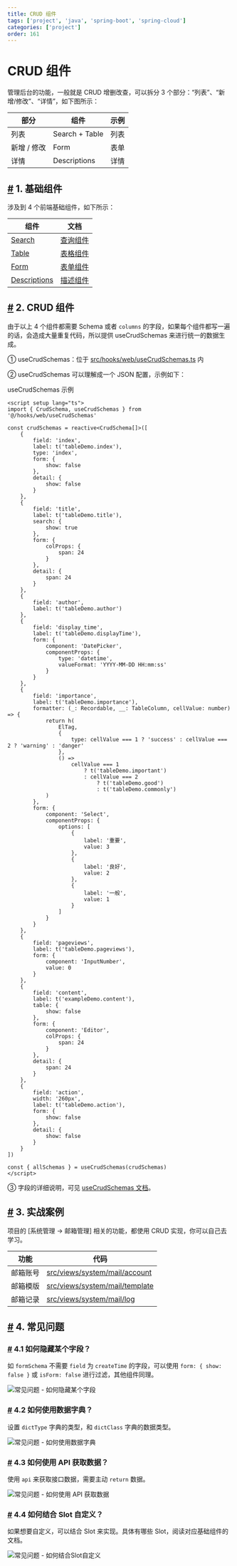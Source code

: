 ```yaml
---
title: CRUD 组件
tags: ['project', 'java', 'spring-boot', 'spring-cloud']
categories: ['project']
order: 161
---
```

# CRUD 组件

管理后台的功能，一般就是 CRUD 增删改查，可以拆分 3 个部分：“列表”、“新增/修改”、“详情”，如下图所示：



| 部分 | 组件 | 示例 |
| --- | --- | --- |
| 列表 | Search + Table | 列表 |
| 新增 / 修改 | Form | 表单 |
| 详情 | Descriptions | 详情 |

 ## [#](#_1-基础组件) 1. 基础组件

 涉及到 4 个前端基础组件，如下所示：



| 组件 | 文档 |
| --- | --- |
| [Search](https://github.com/yudaocode/yudao-ui-admin-vue3/blob/master/src/components/Search/src/Search.vue) | [查询组件](https://kailong110120130.gitee.io/vue-element-plus-admin-doc/components/search.html) |
| [Table](https://github.com/yudaocode/yudao-ui-admin-vue3/blob/master/src/components/Table/src/Table.vue) | [表格组件](https://kailong110120130.gitee.io/vue-element-plus-admin-doc/components/table.html) |
| [Form](https://github.com/yudaocode/yudao-ui-admin-vue3/blob/master/src/components/Form/src/Form.vue) | [表单组件](https://kailong110120130.gitee.io/vue-element-plus-admin-doc/components/form.html) |
| [Descriptions](https://github.com/yudaocode/yudao-ui-admin-vue3/blob/master/src/components/Descriptions/src/Descriptions.vue) | [描述组件](https://kailong110120130.gitee.io/vue-element-plus-admin-doc/components/descriptions.html) |

 ## [#](#_2-crud-组件) 2. CRUD 组件

 由于以上 4 个组件都需要 Schema 或者 `columns` 的字段，如果每个组件都写一遍的话，会造成大量重复代码，所以提供 useCrudSchemas 来进行统一的数据生成。

 ① useCrudSchemas：位于 [src/hooks/web/useCrudSchemas.ts](https://github.com/yudaocode/yudao-ui-admin-vue3/blob/master/src/hooks/web/useCrudSchemas.ts) 内

 ② useCrudSchemas 可以理解成一个 JSON 配置，示例如下：

 useCrudSchemas 示例
```
<script setup lang="ts">
import { CrudSchema, useCrudSchemas } from '@/hooks/web/useCrudSchemas'

const crudSchemas = reactive<CrudSchema[]>([
    {
        field: 'index',
        label: t('tableDemo.index'),
        type: 'index',
        form: {
            show: false
        },
        detail: {
            show: false
        }
    },
    {
        field: 'title',
        label: t('tableDemo.title'),
        search: {
            show: true
        },
        form: {
            colProps: {
                span: 24
            }
        },
        detail: {
            span: 24
        }
    },
    {
        field: 'author',
        label: t('tableDemo.author')
    },
    {
        field: 'display_time',
        label: t('tableDemo.displayTime'),
        form: {
            component: 'DatePicker',
            componentProps: {
                type: 'datetime',
                valueFormat: 'YYYY-MM-DD HH:mm:ss'
            }
        }
    },
    {
        field: 'importance',
        label: t('tableDemo.importance'),
        formatter: (_: Recordable, __: TableColumn, cellValue: number) => {
            return h(
                ElTag,
                {
                    type: cellValue === 1 ? 'success' : cellValue === 2 ? 'warning' : 'danger'
                },
                () =>
                    cellValue === 1
                        ? t('tableDemo.important')
                        : cellValue === 2
                            ? t('tableDemo.good')
                            : t('tableDemo.commonly')
            )
        },
        form: {
            component: 'Select',
            componentProps: {
                options: [
                    {
                        label: '重要',
                        value: 3
                    },
                    {
                        label: '良好',
                        value: 2
                    },
                    {
                        label: '一般',
                        value: 1
                    }
                ]
            }
        }
    },
    {
        field: 'pageviews',
        label: t('tableDemo.pageviews'),
        form: {
            component: 'InputNumber',
            value: 0
        }
    },
    {
        field: 'content',
        label: t('exampleDemo.content'),
        table: {
            show: false
        },
        form: {
            component: 'Editor',
            colProps: {
                span: 24
            }
        },
        detail: {
            span: 24
        }
    },
    {
        field: 'action',
        width: '260px',
        label: t('tableDemo.action'),
        form: {
            show: false
        },
        detail: {
            show: false
        }
    }
])

const { allSchemas } = useCrudSchemas(crudSchemas)
</script>

```
 ③ 字段的详细说明，可见 [useCrudSchemas 文档](https://kailong110120130.gitee.io/vue-element-plus-admin-doc/hooks/useCrudSchemas.html)。

 ## [#](#_3-实战案例) 3. 实战案例

 项目的 [系统管理 -> 邮箱管理] 相关的功能，都使用 CRUD 实现，你可以自己去学习。



| 功能 | 代码 |
| --- | --- |
| 邮箱账号 | [src/views/system/mail/account](https://github.com/yudaocode/yudao-ui-admin-vue3/blob/master/src/views/system/mail/account/) |
| 邮箱模版 | [src/views/system/mail/template](https://github.com/yudaocode/yudao-ui-admin-vue3/blob/master/src/views/system/mail/template/) |
| 邮箱记录 | [src/views/system/mail/log](https://github.com/yudaocode/yudao-ui-admin-vue3/blob/master/src/views/system/mail/log/) |

 ## [#](#_4-常见问题) 4. 常见问题

 ### [#](#_4-1-如何隐藏某个字段) 4.1 如何隐藏某个字段？

 如 `formSchema` 不需要 `field` 为 `createTime` 的字段，可以使用 `form: { show: false }` 或 `isForm: false` 进行过滤，其他组件同理。

 ![常见问题 - 如何隐藏某个字段](https://cloud.iocoder.cn/img/Vue3/CRUD%E7%BB%84%E4%BB%B6/%E5%B8%B8%E8%A7%81%E9%97%AE%E9%A2%98-%E5%A6%82%E4%BD%95%E9%9A%90%E8%97%8F%E6%9F%90%E4%B8%AA%E5%AD%97%E6%AE%B5.png)

 ### [#](#_4-2-如何使用数据字典) 4.2 如何使用数据字典？

 设置 `dictType` 字典的类型，和 `dictClass` 字典的数据类型。

 ![常见问题 - 如何使用数据字典](https://cloud.iocoder.cn/img/Vue3/CRUD%E7%BB%84%E4%BB%B6/%E5%B8%B8%E8%A7%81%E9%97%AE%E9%A2%98-%E5%A6%82%E4%BD%95%E4%BD%BF%E7%94%A8%E6%95%B0%E6%8D%AE%E5%AD%97%E5%85%B8.png)

 ### [#](#_4-3-如何使用-api-获取数据) 4.3 如何使用 API 获取数据？

 使用 `api` 来获取接口数据，需要主动 `return` 数据。

 ![常见问题 - 如何使用 API 获取数据](https://cloud.iocoder.cn/img/Vue3/CRUD%E7%BB%84%E4%BB%B6/%E5%B8%B8%E8%A7%81%E9%97%AE%E9%A2%98-%E5%A6%82%E4%BD%95%E4%BD%BF%E7%94%A8API%E8%8E%B7%E5%8F%96%E6%95%B0%E6%8D%AE.png)

 ### [#](#_4-4-如何结合-slot-自定义) 4.4 如何结合 Slot 自定义？

 如果想要自定义，可以结合 Slot 来实现。具体有哪些 Slot，阅读对应基础组件的文档。

 ![常见问题 - 如何结合Slot自定义](https://cloud.iocoder.cn/img/Vue3/CRUD%E7%BB%84%E4%BB%B6/%E5%B8%B8%E8%A7%81%E9%97%AE%E9%A2%98-%E5%A6%82%E4%BD%95%E7%BB%93%E5%90%88Slot%E8%87%AA%E5%AE%9A%E4%B9%89.png)
